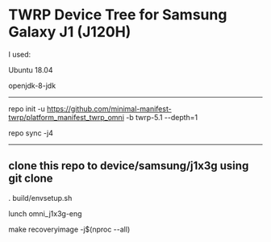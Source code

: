 # TWRP Device Tree for Samsung Galaxy J1 (J120H)

I used:

Ubuntu 18.04

openjdk-8-jdk

------

repo init -u https://github.com/minimal-manifest-twrp/platform_manifest_twrp_omni -b twrp-5.1 --depth=1

repo sync -j4

------
clone this repo to device/samsung/j1x3g using git clone
------

. build/envsetup.sh

lunch omni_j1x3g-eng

make recoveryimage -j$(nproc --all)
